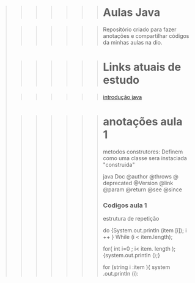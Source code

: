 >>>>>>> # Aulas Java 
>
>>>>>>> Repositório criado para fazer anotações e compartilhar códigos da minhas aulas na dio.
>
>>>>>>> # Links atuais de estudo 
>
>>>>>>> [introdução java ](https://www.markdownguide.org/getting-started/)
>
>
>
>>>>>>> # anotações aula 1
>>>>>>>
>>>>>>> metodos construtores:
>>>>>>> Definem como uma classe sera instaciada "construida"
>>>>>>>
>>>>>>> java Doc 
>>>>>>> @author                     @throws
>>>>>>> @ deprecated            @Version
>>>>>>> @link                           
>>>>>>> @param
>>>>>>> @return
>>>>>>> @see
>>>>>>> @since
>>>>>>>
>>>>>>> ### Codigos aula 1 
>>>>>>>
>>>>>>> estrutura de repetição 
>>>>>>>
>>>>>>> do {System.out.println (item [i]);
>>>>>>> i ++
>>>>>>> } While (i < item.length);
>>>>>>>
>>>>>>> 
>>>>>>>
>>>>>>> for{ int i=0 ; i< item. length );
>>>>>>> {system.out.println ();}
>>>>>>>
>>>>>>> 
>>>>>>>
>>>>>>> for (string i :item ){
>>>>>>> system .out.println (i):
>>>>>>
>>>>>>> 
